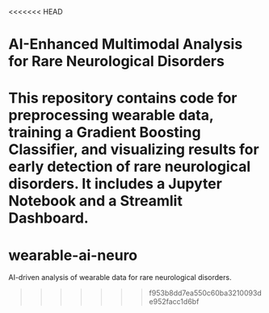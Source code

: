 <<<<<<< HEAD

# AI-Enhanced Multimodal Analysis for Rare Neurological Disorders
This repository contains code for preprocessing wearable data, training a Gradient Boosting Classifier, and visualizing results for early detection of rare neurological disorders. It includes a Jupyter Notebook and a Streamlit Dashboard.
=======
# wearable-ai-neuro
AI-driven analysis of wearable data for rare neurological disorders.
>>>>>>> f953b8dd7ea550c60ba3210093de952facc1d6bf
